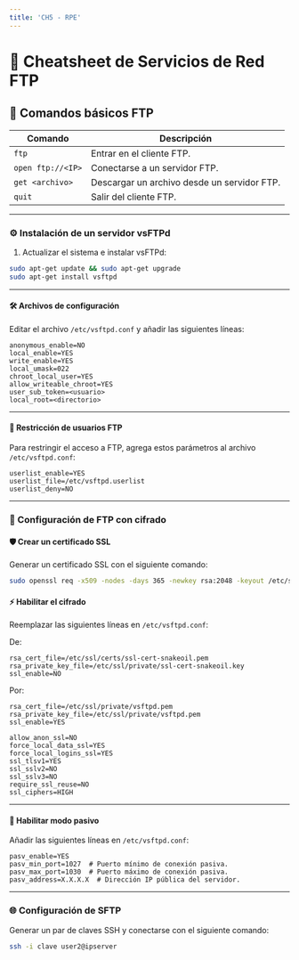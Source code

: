 ```yaml
---
title: 'CH5 - RPE'
---
```


# **📄 Cheatsheet de Servicios de Red FTP**

## **🔧 Comandos básicos FTP**

| **Comando**       | **Descripción**                                  |
|-------------------|--------------------------------------------------|
| `ftp`             | Entrar en el cliente FTP.                        |
| `open ftp://<IP>` | Conectarse a un servidor FTP.                    |
| `get <archivo>`   | Descargar un archivo desde un servidor FTP.      |
| `quit`            | Salir del cliente FTP.                           |

---

### **⚙️ Instalación de un servidor vsFTPd**

1. Actualizar el sistema e instalar vsFTPd:

```bash
sudo apt-get update && sudo apt-get upgrade
sudo apt-get install vsftpd
```

---

#### **🛠️ Archivos de configuración**

Editar el archivo `/etc/vsftpd.conf` y añadir las siguientes líneas:

```code
anonymous_enable=NO
local_enable=YES
write_enable=YES
local_umask=022
chroot_local_user=YES
allow_writeable_chroot=YES
user_sub_token=<usuario>
local_root=<directorio>
```

---

#### **🚫 Restricción de usuarios FTP**

Para restringir el acceso a FTP, agrega estos parámetros al archivo `/etc/vsftpd.conf`:

```code
userlist_enable=YES
userlist_file=/etc/vsftpd.userlist
userlist_deny=NO
```

---

### **🔐 Configuración de FTP con cifrado**

#### **🛡️ Crear un certificado SSL**

Generar un certificado SSL con el siguiente comando:

```bash
sudo openssl req -x509 -nodes -days 365 -newkey rsa:2048 -keyout /etc/ssl/private/vsftpd.pem -out /etc/ssl/private/vsftpd.pem
```

#### **⚡ Habilitar el cifrado**

Reemplazar las siguientes líneas en `/etc/vsftpd.conf`:

De:

```code
rsa_cert_file=/etc/ssl/certs/ssl-cert-snakeoil.pem
rsa_private_key_file=/etc/ssl/private/ssl-cert-snakeoil.key
ssl_enable=NO
```

Por:

```code
rsa_cert_file=/etc/ssl/private/vsftpd.pem
rsa_private_key_file=/etc/ssl/private/vsftpd.pem
ssl_enable=YES

allow_anon_ssl=NO
force_local_data_ssl=YES
force_local_logins_ssl=YES
ssl_tlsv1=YES
ssl_sslv2=NO
ssl_sslv3=NO
require_ssl_reuse=NO
ssl_ciphers=HIGH
```

---

#### **📡 Habilitar modo pasivo**

Añadir las siguientes líneas en `/etc/vsftpd.conf`:

```code
pasv_enable=YES
pasv_min_port=1027  # Puerto mínimo de conexión pasiva.
pasv_max_port=1030  # Puerto máximo de conexión pasiva.
pasv_address=X.X.X.X  # Dirección IP pública del servidor.
```

---

### **🌐 Configuración de SFTP**

Generar un par de claves SSH y conectarse con el siguiente comando:

```bash
ssh -i clave user2@ipserver
```

